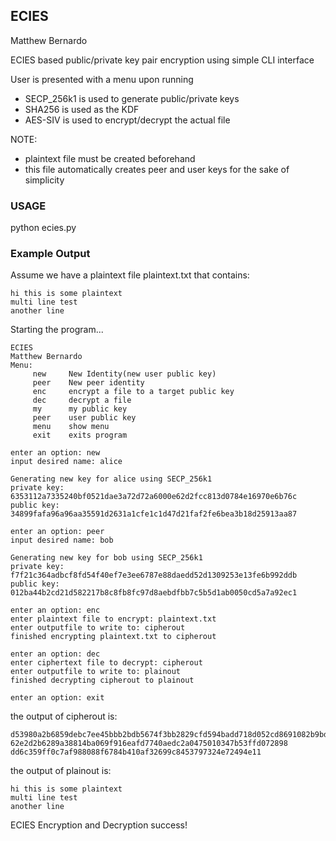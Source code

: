 ## ECIES
Matthew Bernardo

ECIES based public/private key pair encryption using simple CLI interface

User is presented with a menu upon running

- SECP_256k1 is used to generate public/private keys
- SHA256 is used as the KDF
- AES-SIV is used to encrypt/decrypt the actual file

NOTE:
- plaintext file must be created beforehand
- this file automatically creates peer and user keys for the sake of simplicity

### USAGE

python ecies.py

### Example Output

Assume we have a plaintext file plaintext.txt that contains:
```
hi this is some plaintext
multi line test
another line
```
Starting the program...

```
ECIES
Matthew Bernardo
Menu:
	 new 	 New Identity(new user public key)
	 peer 	 New peer identity
	 enc 	 encrypt a file to a target public key
	 dec 	 decrypt a file
	 my 	 my public key
	 peer 	 user public key
	 menu 	 show menu
	 exit 	 exits program

enter an option: new
input desired name: alice

Generating new key for alice using SECP_256k1
private key: 6353112a7335240bf0521dae3a72d72a6000e62d2fcc813d0784e16970e6b76c
public key: 34899fafa96a96aa35591d2631a1cfe1c1d47d21faf2fe6bea3b18d25913aa87

enter an option: peer
input desired name: bob

Generating new key for bob using SECP_256k1
private key: f7f21c364adbcf8fd54f40ef7e3ee6787e88daedd52d1309253e13fe6b992ddb
public key: 012ba44b2cd21d582217b8c8fb8fc97d8aebdfbb7c5b5d1ab0050cd5a7a92ec1

enter an option: enc
enter plaintext file to encrypt: plaintext.txt
enter outputfile to write to: cipherout
finished encrypting plaintext.txt to cipherout

enter an option: dec
enter ciphertext file to decrypt: cipherout
enter outputfile to write to: plainout
finished decrypting cipherout to plainout

enter an option: exit
```

the output of cipherout is:
```
d53980a2b6859debc7ee45bbb2bdb5674f3bb2829cfd594badd718d052cd8691082b9bdf2bd27c58b6
62e2d2b6289a38814ba069f916eafd7740aedc2a0475010347b53ffd072898
dd6c359ff0c7af988088f6784b410af32699c8453797324e72494e11
```
the output of plainout is:
```
hi this is some plaintext
multi line test
another line
```

ECIES Encryption and Decryption success!